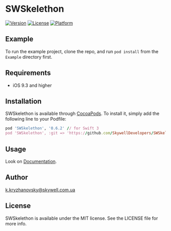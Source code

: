 # SWSkelethon


[![Version](https://img.shields.io/cocoapods/v/SWSkelethon.svg?style=flat)](http://cocoapods.org/pods/SWSkelethon)
[![License](https://img.shields.io/cocoapods/l/SWSkelethon.svg?style=flat)](http://cocoapods.org/pods/SWSkelethon)
[![Platform](https://img.shields.io/cocoapods/p/SWSkelethon.svg?style=flat)](http://cocoapods.org/pods/SWSkelethon)

## Example

To run the example project, clone the repo, and run `pod install` from the `Example` directory first.

## Requirements
* iOS 9.3 and higher

## Installation

SWSkelethon is available through [CocoaPods](http://cocoapods.org). To install
it, simply add the following line to your Podfile:

```ruby
pod 'SWSkelethon', '0.6.2' // for Swift 3
pod 'SWSkelethon', :git => 'https://github.com/SkywellDevelopers/SWSkelethon', :branch => 'swift_4' // for Swift 4

```

## Usage

Look on [Documentation](https://skywelldevelopers.github.io/SWSkelethon/).


## Author
k.kryzhanovsky@skywell.com.ua

## License
SWSkelethon is available under the MIT license. See the LICENSE file for more info.
